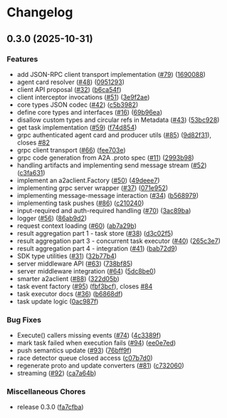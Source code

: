 # Changelog

## 0.3.0 (2025-10-31)


### Features

* add JSON-RPC client transport implementation ([#79](https://github.com/a2aproject/a2a-go/issues/79)) ([1690088](https://github.com/a2aproject/a2a-go/commit/16900888cf3e84822b84611a8b85aefab7d1044f))
* agent card resolver ([#48](https://github.com/a2aproject/a2a-go/issues/48)) ([0951293](https://github.com/a2aproject/a2a-go/commit/0951293e320a35202d2ca51a1761adb6e769419a))
* client API proposal ([#32](https://github.com/a2aproject/a2a-go/issues/32)) ([b6ca54f](https://github.com/a2aproject/a2a-go/commit/b6ca54fa76f3a6d9c90e89d0dd7569442a1e9149))
* client interceptor invocations ([#51](https://github.com/a2aproject/a2a-go/issues/51)) ([3e9f2ae](https://github.com/a2aproject/a2a-go/commit/3e9f2aef25c67a0cef56823b5f282a11cea59bb6))
* core types JSON codec ([#42](https://github.com/a2aproject/a2a-go/issues/42)) ([c5b3982](https://github.com/a2aproject/a2a-go/commit/c5b3982a41aa01c428ad0e3b56aadc99157b23ee))
* define core types and interfaces ([#16](https://github.com/a2aproject/a2a-go/issues/16)) ([69b96ea](https://github.com/a2aproject/a2a-go/commit/69b96ea0715cbdefe6d22f08e3fb0a11755f9476))
* disallow custom types and circular refs in Metadata ([#43](https://github.com/a2aproject/a2a-go/issues/43)) ([53bc928](https://github.com/a2aproject/a2a-go/commit/53bc9283dddd591a3563e6b1ea070b1972967bfa))
* get task implementation ([#59](https://github.com/a2aproject/a2a-go/issues/59)) ([f74d854](https://github.com/a2aproject/a2a-go/commit/f74d85423c678a907ae3a0f95cdb94ae3f2ebe1e))
* grpc authenticated agent card and producer utils ([#85](https://github.com/a2aproject/a2a-go/issues/85)) ([9d82f31](https://github.com/a2aproject/a2a-go/commit/9d82f31874995065d2dac2afbb5c408ab9a42fc8)), closes [#82](https://github.com/a2aproject/a2a-go/issues/82)
* grpc client transport ([#66](https://github.com/a2aproject/a2a-go/issues/66)) ([fee703e](https://github.com/a2aproject/a2a-go/commit/fee703e5d87e1c48fffe8138d8b57c1f37556bb8))
* grpc code generation from A2A .proto spec ([#11](https://github.com/a2aproject/a2a-go/issues/11)) ([2993b98](https://github.com/a2aproject/a2a-go/commit/2993b9830c072cfc6bc1feac81ad6695fc919a3a))
* handling artifacts and implementing send message stream ([#52](https://github.com/a2aproject/a2a-go/issues/52)) ([c3fa631](https://github.com/a2aproject/a2a-go/commit/c3fa6310a7b67d7f0771e688bbbd00730950ddb6))
* implement an a2aclient.Factory ([#50](https://github.com/a2aproject/a2a-go/issues/50)) ([49deee7](https://github.com/a2aproject/a2a-go/commit/49deee794474104bb7ebaf281895e6dd47d03f0c))
* implementing grpc server wrapper ([#37](https://github.com/a2aproject/a2a-go/issues/37)) ([071e952](https://github.com/a2aproject/a2a-go/commit/071e9522534e7aeaf0375451a73dc0b175e516b4))
* implementing message-message interaction ([#34](https://github.com/a2aproject/a2a-go/issues/34)) ([b568979](https://github.com/a2aproject/a2a-go/commit/b5689797dc63c25c2e8165830dc5f556ce784ad3))
* implementing task pushes ([#86](https://github.com/a2aproject/a2a-go/issues/86)) ([c210240](https://github.com/a2aproject/a2a-go/commit/c210240cc39787c6a66b508d4a5cb976612d5c5a))
* input-required and auth-required handling ([#70](https://github.com/a2aproject/a2a-go/issues/70)) ([3ac89ba](https://github.com/a2aproject/a2a-go/commit/3ac89ba98318964a960be7ae6b2be07909e7ac75))
* logger ([#56](https://github.com/a2aproject/a2a-go/issues/56)) ([86ab9d2](https://github.com/a2aproject/a2a-go/commit/86ab9d2e8e41b27fd605c4025f04ffe1fcdcd368))
* request context loading ([#60](https://github.com/a2aproject/a2a-go/issues/60)) ([ab7a29b](https://github.com/a2aproject/a2a-go/commit/ab7a29b1ff309361fcb240f9fb0d4eb00c022c53))
* result aggregation part 1 - task store ([#38](https://github.com/a2aproject/a2a-go/issues/38)) ([d3c02f5](https://github.com/a2aproject/a2a-go/commit/d3c02f578ce72ce0ba2bf15299afc07d88f75594))
* result aggregation part 3 - concurrent task executor ([#40](https://github.com/a2aproject/a2a-go/issues/40)) ([265c3e7](https://github.com/a2aproject/a2a-go/commit/265c3e7f183aa79cbbd1d3cba02cdb24d43d80f5))
* result aggregation part 4 - integration ([#41](https://github.com/a2aproject/a2a-go/issues/41)) ([bab72d9](https://github.com/a2aproject/a2a-go/commit/bab72d9c72aa13614b2fac74925eb158c1daf91f))
* SDK type utilities ([#31](https://github.com/a2aproject/a2a-go/issues/31)) ([32b77b4](https://github.com/a2aproject/a2a-go/commit/32b77b492b838f0f6284ce63ed0558886c811781))
* server middleware API ([#63](https://github.com/a2aproject/a2a-go/issues/63)) ([738bf85](https://github.com/a2aproject/a2a-go/commit/738bf85565ebe190e163c87fb79d695254a4438b))
* server middleware integration ([#64](https://github.com/a2aproject/a2a-go/issues/64)) ([5dc8be0](https://github.com/a2aproject/a2a-go/commit/5dc8be03b20f96a684ce3703c14d6c6b5f9234ee))
* smarter a2aclient ([#88](https://github.com/a2aproject/a2a-go/issues/88)) ([322d05b](https://github.com/a2aproject/a2a-go/commit/322d05bc4fb73b4316adf88bbf3c42fb1e73379a))
* task event factory ([#95](https://github.com/a2aproject/a2a-go/issues/95)) ([fbf3bcf](https://github.com/a2aproject/a2a-go/commit/fbf3bcff0c4af7424733aeaf02a7b982c9b6e743)), closes [#84](https://github.com/a2aproject/a2a-go/issues/84)
* task executor docs ([#36](https://github.com/a2aproject/a2a-go/issues/36)) ([b6868df](https://github.com/a2aproject/a2a-go/commit/b6868df38d11f097e7a8d71bfec2d91ec9e7399e))
* task update logic ([0ac987f](https://github.com/a2aproject/a2a-go/commit/0ac987fcacd94d374ea9141ca917afa12814665f))


### Bug Fixes

* Execute() callers missing events ([#74](https://github.com/a2aproject/a2a-go/issues/74)) ([4c3389f](https://github.com/a2aproject/a2a-go/commit/4c3389f887cbcc0d402a5d20a7a7112d5890f64d))
* mark task failed when execution fails ([#94](https://github.com/a2aproject/a2a-go/issues/94)) ([ee0e7ed](https://github.com/a2aproject/a2a-go/commit/ee0e7ed693792782f4c3e0b3dc2361f03007a91f))
* push semantics update ([#93](https://github.com/a2aproject/a2a-go/issues/93)) ([76bff9f](https://github.com/a2aproject/a2a-go/commit/76bff9f8fadd4d2d9611c872d07d4efc626bafaf))
* race detector queue closed access ([c07b7d0](https://github.com/a2aproject/a2a-go/commit/c07b7d0014056a6b499d0363a13a3efc7b03519b))
* regenerate proto and update converters ([#81](https://github.com/a2aproject/a2a-go/issues/81)) ([c732060](https://github.com/a2aproject/a2a-go/commit/c732060cb007a661a059fe51b9a3907fb1790af5))
* streaming ([#92](https://github.com/a2aproject/a2a-go/issues/92)) ([ca7a64b](https://github.com/a2aproject/a2a-go/commit/ca7a64bd7b6d056b40b56b6ba14b38ef2eea8f8a))


### Miscellaneous Chores

* release 0.3.0 ([fa7cfba](https://github.com/a2aproject/a2a-go/commit/fa7cfbad3bbcf9fefe91a7fb769ee34f074a700a))
